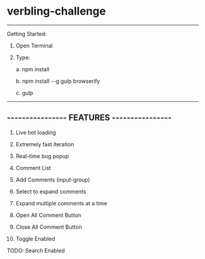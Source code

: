 # verbling-challenge


------------------------------------------


Getting Started:  
  1. Open Terminal
  2. Type: 

     a. npm install
     
     b. npm install --g gulp browserify
     
     c. gulp



------------------------------------------
---------------- FEATURES ----------------
------------------------------------------

1. Live hot loading

2. Extremely fast iteration

3. Real-time bug popup

4. Comment List

5. Add Comments (input-group)

6. Select to expand comments

7. Expand multiple comments at a time

8. Open All Comment Button

9. Close All Comment Button

10. Toggle Enabled


TODO:  Search Enabled

